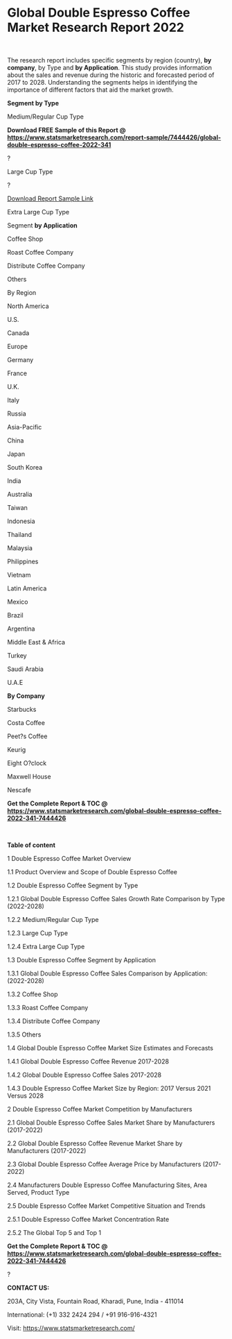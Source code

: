 <h1>Global Double Espresso Coffee Market Research Report 2022</h1><br/><p>The research report includes specific segments by region (country), <strong>by company</strong>, by Type and <strong>by Application</strong>. This study provides information about the sales and revenue during the historic and forecasted period of 2017 to 2028. Understanding the segments helps in identifying the importance of different factors that aid the market growth.</p>
 
 
 
 <p><strong>Segment by Type</strong></p>
 
 
 
 <p>Medium/Regular Cup Type</p>
 
 
 
 <div><b>Download FREE Sample of this Report @ <a href="https://www.statsmarketresearch.com/download-free-sample/7444426/global-double-espresso-coffee-2022-341">https://www.statsmarketresearch.com/report-sample/7444426/global-double-espresso-coffee-2022-341</a></b></div>
 
 
 
 <p>? </p>
 
 
 
 <p>Large Cup Type</p>
 
 
 
 <p>? </p>
 
 
 
 <p><a href="https://www.statsmarketresearch.com/download-free-sample/7444426/global-double-espresso-coffee-2022-341">Download Report Sample Link</a></p>
 
 
 
 <p>Extra Large Cup Type</p>
 
 
 
 <p>Segment <strong>by Application</strong></p>
 
 
 
 <p>Coffee Shop</p>
 
 
 
 <p>Roast Coffee Company</p>
 
 
 
 <p>Distribute Coffee Company</p>
 
 
 
 <p>Others</p>
 
 
 
 <p>By Region</p>
 
 
 
 <p>North America</p>
 
 
 
 <p>U.S.</p>
 
 
 
 <p>Canada</p>
 
 
 
 <p>Europe</p>
 
 
 
 <p>Germany</p>
 
 
 
 <p>France</p>
 
 
 
 <p>U.K.</p>
 
 
 
 <p>Italy</p>
 
 
 
 <p>Russia</p>
 
 
 
 <p>Asia-Pacific</p>
 
 
 
 <p>China</p>
 
 
 
 <p>Japan</p>
 
 
 
 <p>South Korea</p>
 
 
 
 <p>India</p>
 
 
 
 <p>Australia</p>
 
 
 
 <p>Taiwan</p>
 
 
 
 <p>Indonesia</p>
 
 
 
 <p>Thailand</p>
 
 
 
 <p>Malaysia</p>
 
 
 
 <p>Philippines</p>
 
 
 
 <p>Vietnam</p>
 
 
 
 <p>Latin America</p>
 
 
 
 <p>Mexico</p>
 
 
 
 <p>Brazil</p>
 
 
 
 <p>Argentina</p>
 
 
 
 <p>Middle East & Africa</p>
 
 
 
 <p>Turkey</p>
 
 
 
 <p>Saudi Arabia</p>
 
 
 
 <p>U.A.E</p>
 
 
 
 <p><strong>By Company</strong></p>
 
 
 
 <p>Starbucks</p>
 
 
 
 <p>Costa Coffee</p>
 
 
 
 <p>Peet?s Coffee</p>
 
 
 
 <p>Keurig</p>
 
 
 
 <p>Eight O?clock</p>
 
 
 
 <p>Maxwell House</p>
 
 
 
 <p>Nescafe</p>
 
 
 
 <div><b>Get the Complete Report & TOC @ <a href="https://www.statsmarketresearch.com/global-double-espresso-coffee-2022-341-7444426">https://www.statsmarketresearch.com/global-double-espresso-coffee-2022-341-7444426</a></b></div>
 
 
 
 <p><br />
 
 <b>Table of content</b></p>
 
 
 
 <p>1 Double Espresso Coffee Market Overview<br />
 
 1.1 Product Overview and Scope of Double Espresso Coffee<br />
 
 1.2 Double Espresso Coffee Segment by Type<br />
 
 1.2.1 Global Double Espresso Coffee Sales Growth Rate Comparison by Type (2022-2028)<br />
 
 1.2.2 Medium/Regular Cup Type<br />
 
 1.2.3 Large Cup Type<br />
 
 1.2.4 Extra Large Cup Type<br />
 
 1.3 Double Espresso Coffee Segment by Application<br />
 
 1.3.1 Global Double Espresso Coffee Sales Comparison by Application: (2022-2028)<br />
 
 1.3.2 Coffee Shop<br />
 
 1.3.3 Roast Coffee Company<br />
 
 1.3.4 Distribute Coffee Company<br />
 
 1.3.5 Others<br />
 
 1.4 Global Double Espresso Coffee Market Size Estimates and Forecasts<br />
 
 1.4.1 Global Double Espresso Coffee Revenue 2017-2028<br />
 
 1.4.2 Global Double Espresso Coffee Sales 2017-2028<br />
 
 1.4.3 Double Espresso Coffee Market Size by Region: 2017 Versus 2021 Versus 2028<br />
 
 2 Double Espresso Coffee Market Competition by Manufacturers<br />
 
 2.1 Global Double Espresso Coffee Sales Market Share by Manufacturers (2017-2022)<br />
 
 2.2 Global Double Espresso Coffee Revenue Market Share by Manufacturers (2017-2022)<br />
 
 2.3 Global Double Espresso Coffee Average Price by Manufacturers (2017-2022)<br />
 
 2.4 Manufacturers Double Espresso Coffee Manufacturing Sites, Area Served, Product Type<br />
 
 2.5 Double Espresso Coffee Market Competitive Situation and Trends<br />
 
 2.5.1 Double Espresso Coffee Market Concentration Rate<br />
 
 2.5.2 The Global Top 5 and Top 1</p>
 
 
 
 <div><b>Get the Complete Report & TOC @ <a href="https://www.statsmarketresearch.com/global-double-espresso-coffee-2022-341-7444426">https://www.statsmarketresearch.com/global-double-espresso-coffee-2022-341-7444426</a></b></div>
 
 
 
 <p>? </p>
 
 
 
 <p><b>CONTACT US:</b><br />
 
 203A, City Vista, Fountain Road, Kharadi, Pune, India - 411014<br />
 
 International: (+1) 332 2424 294 / +91 916-916-4321<br />
 
 Visit: <a href="https://www.statsmarketresearch.com/">https://www.statsmarketresearch.com/</a></p>